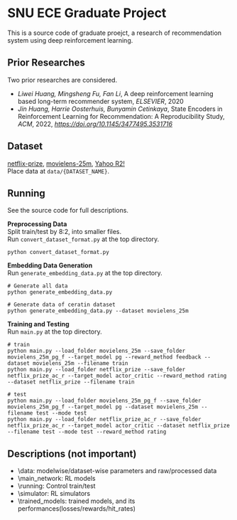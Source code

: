 # SNU ECE Graduate Project

This is a source code of graduate proejct, a research of recommendation system using deep reinforcement learning.


## Prior Researches
Two prior researches are considered.
- _Liwei Huang, Mingsheng Fu, Fan Li_, A deep reinforcement learning based long-term recommender system, _ELSEVIER_, 2020
- _Jin Huang, Harrie Oosterhuis, Bunyamin Cetinkaya_, State Encoders in Reinforcement Learning for Recommendation: A Reproducibility Study, _ACM_, 2022, _https://doi.org/10.1145/3477495.3531716_


## Dataset
[netflix-prize](https://www.kaggle.com/datasets/netflix-inc/netflix-prize-data?resource=download), [movielens-25m](https://grouplens.org/datasets/movielens/25m/), [Yahoo R2!](https://webscope.sandbox.yahoo.com/catalog.php?datatype=i&did=67)  
Place data at `data/{DATASET_NAME}`.


## Running
See the source code for full descriptions.

__Preprocessing Data__  
Split train/test by 8:2, into smaller files.  
Run `convert_dataset_format.py` at the top directory.
```
python convert_dataset_format.py
```


__Embedding Data Generation__  
Run `generate_embedding_data.py` at the top directory.  
```
# Generate all data
python generate_embedding_data.py

# Generate data of ceratin dataset
python generate_embedding_data.py --dataset movielens_25m 
```


__Training and Testing__  
Run `main.py` at the top directory.  
```
# train
python main.py --load_folder movielens_25m --save_folder movielens_25m_pg_f --target_model pg --reward_method feedback --dataset movielens_25m --filename train
python main.py --load_folder netflix_prize --save_folder netflix_prize_ac_r --target_model actor_critic --reward_method rating --dataset netflix_prize --filename train

# test
python main.py --load_folder movielens_25m_pg_f --save_folder movielens_25m_pg_f --target_model pg --dataset movielens_25m --filename test --mode test
python main.py --load_folder netflix_prize_ac_r --save_folder netflix_prize_ac_r --target_model actor_critic --dataset netflix_prize --filename test --mode test --reward_method rating
```


## Descriptions (not important)
- \data: modelwise/dataset-wise parameters and raw/processed data  
- \main_network: RL models  
- \running: Control train/test  
- \simulator: RL simulators  
- \trained_models: trained models, and its performances(losses/rewards/hit_rates)  

